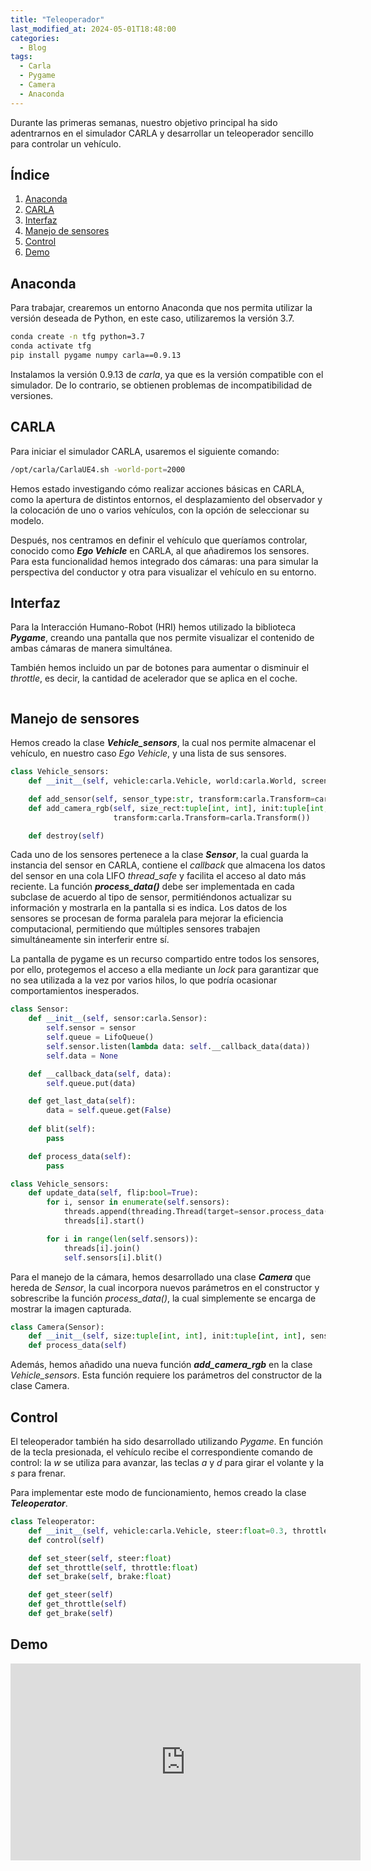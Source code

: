 ```yaml
---
title: "Teleoperador"
last_modified_at: 2024-05-01T18:48:00
categories:
  - Blog
tags:
  - Carla
  - Pygame
  - Camera
  - Anaconda
---
```


Durante las primeras semanas, nuestro objetivo principal ha sido adentrarnos en el simulador CARLA y desarrollar un teleoperador sencillo para controlar un vehículo.

## Índice
1. [Anaconda](#anaconda)
2. [CARLA](#carla)
3. [Interfaz](#interfaz)
4. [Manejo de sensores](#manejo-de-sensores)
5. [Control](#control)
6. [Demo](#demo)

## Anaconda

Para trabajar, crearemos un entorno Anaconda que nos permita utilizar la versión deseada de Python, en este caso, utilizaremos la versión 3.7.

```bash
conda create -n tfg python=3.7
conda activate tfg
pip install pygame numpy carla==0.9.13
```

Instalamos la versión 0.9.13 de *carla*, ya que es la versión compatible con el simulador. De lo contrario, se obtienen problemas de incompatibilidad de versiones.

## CARLA

Para iniciar el simulador CARLA, usaremos el siguiente comando:
```bash
/opt/carla/CarlaUE4.sh -world-port=2000
```

Hemos estado investigando cómo realizar acciones básicas en CARLA, como la apertura de distintos entornos, el desplazamiento del observador y la colocación de uno o varios vehículos, con la opción de seleccionar su modelo.

Después, nos centramos en definir el vehículo que queríamos controlar, conocido como ***Ego Vehicle*** en CARLA, al que añadiremos los sensores. Para esta funcionalidad hemos integrado dos cámaras: una para simular la perspectiva del conductor y otra para visualizar el vehículo en su entorno.

## Interfaz

Para la Interacción Humano-Robot (HRI) hemos utilizado la biblioteca ***Pygame***, creando una pantalla que nos permite visualizar el contenido de ambas cámaras de manera simultánea.

También hemos incluido un par de botones para aumentar o disminuir el *throttle*, es decir, la cantidad de acelerador que se aplica en el coche.
<figure class="align-center" style="max-width: 100%">
  <img src="{{ site.url }}{{ site.baseurl }}/images/teleoperator/interface.png" alt="">
</figure>

## Manejo de sensores

Hemos creado la clase ***Vehicle_sensors***, la cual nos permite almacenar el vehículo, en nuestro caso *Ego Vehicle*, y una lista de sus sensores.
```python
class Vehicle_sensors:
    def __init__(self, vehicle:carla.Vehicle, world:carla.World, screen:pygame.Surface)

    def add_sensor(self, sensor_type:str, transform:carla.Transform=carla.Transform())    
    def add_camera_rgb(self, size_rect:tuple[int, int], init:tuple[int, int]=None, 
                       transform:carla.Transform=carla.Transform())

    def destroy(self)
```

Cada uno de los sensores pertenece a la clase ***Sensor***, la cual guarda la instancia del sensor en CARLA, contiene el *callback* que almacena los datos del sensor en una cola LIFO *thread_safe* y facilita el acceso al dato más reciente. La función ***process_data()*** debe ser implementada en cada subclase de acuerdo al tipo de sensor, permitiéndonos actualizar su información y mostrarla en la pantalla si es indica. Los datos de los sensores se procesan de forma paralela para mejorar la eficiencia computacional, permitiendo que múltiples sensores trabajen simultáneamente sin interferir entre sí.

La pantalla de pygame es un recurso compartido entre todos los sensores, por ello, protegemos el acceso a ella mediante un *lock* para garantizar que no sea utilizada a la vez por varios hilos, lo que podría ocasionar comportamientos inesperados.
```python
class Sensor:
    def __init__(self, sensor:carla.Sensor):
        self.sensor = sensor
        self.queue = LifoQueue()
        self.sensor.listen(lambda data: self.__callback_data(data))
        self.data = None

    def __callback_data(self, data):
        self.queue.put(data)

    def get_last_data(self):
        data = self.queue.get(False)
    
    def blit(self):
        pass

    def process_data(self):
        pass

class Vehicle_sensors:
    def update_data(self, flip:bool=True):
        for i, sensor in enumerate(self.sensors):
            threads.append(threading.Thread(target=sensor.process_data()))
            threads[i].start()

        for i in range(len(self.sensors)):
            threads[i].join()
            self.sensors[i].blit()
```

Para el manejo de la cámara, hemos desarrollado una clase ***Camera*** que hereda de *Sensor*, la cual incorpora nuevos parámetros en el constructor y sobrescribe la función *process_data()*, la cual simplemente se encarga de mostrar la imagen capturada.
```python
class Camera(Sensor):      
    def __init__(self, size:tuple[int, int], init:tuple[int, int], sensor:carla.Sensor, screen:pygame.Surface)
    def process_data(self)
```
Además, hemos añadido una nueva función ***add_camera_rgb*** en la clase *Vehicle_sensors*. Esta función requiere los parámetros del constructor de la clase Camera.

## Control 

El teleoperador también ha sido desarrollado utilizando *Pygame*. En función de la tecla presionada, el vehículo recibe el correspondiente comando de control: la *w* se utiliza para avanzar, las teclas *a* y *d* para girar el volante y la *s* para frenar.

Para implementar este modo de funcionamiento, hemos creado la clase ***Teleoperator***.
```python
class Teleoperator:
    def __init__(self, vehicle:carla.Vehicle, steer:float=0.3, throttle:float=0.6, brake:float=1.0)
    def control(self)

    def set_steer(self, steer:float)
    def set_throttle(self, throttle:float)
    def set_brake(self, brake:float)

    def get_steer(self)
    def get_throttle(self)
    def get_brake(self)
```

## Demo

<iframe width="560" height="315" src="https://www.youtube.com/embed/uPWRMx6LwIM?si=qUjo2tTMJJVlc2BM&amp;start=2" title="YouTube video player" frameborder="0" allow="accelerometer; autoplay; clipboard-write; encrypted-media; gyroscope; picture-in-picture; web-share" referrerpolicy="strict-origin-when-cross-origin" allowfullscreen></iframe>

